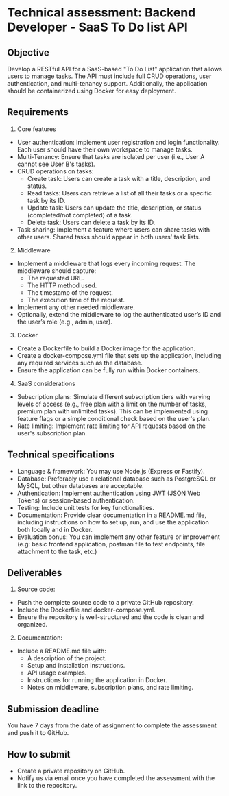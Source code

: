 # Technical assessment: Backend Developer - SaaS To Do list API
## Objective
Develop a RESTful API for a SaaS-based "To Do List" application that allows users to manage tasks. The API must include full CRUD operations, user authentication, and multi-tenancy support. Additionally, the application should be containerized using Docker for easy deployment.

## Requirements
1. Core features
- User authentication: Implement user registration and login functionality. Each user should have their own workspace to manage tasks.
- Multi-Tenancy: Ensure that tasks are isolated per user (i.e., User A cannot see User B's tasks).
- CRUD operations on tasks:
  - Create task: Users can create a task with a title, description, and status.
  - Read tasks: Users can retrieve a list of all their tasks or a specific task by its ID.
  - Update task: Users can update the title, description, or status (completed/not completed) of a task.
  - Delete task: Users can delete a task by its ID.
- Task sharing: Implement a feature where users can share tasks with other users. Shared tasks should appear in both users' task lists.
2. Middleware
- Implement a middleware that logs every incoming request. The middleware should capture:
  - The requested URL.
  - The HTTP method used.
  - The timestamp of the request.
  - The execution time of the request.
- Implement any other needed middleware.
- Optionally, extend the middleware to log the authenticated user’s ID and the user’s role (e.g., admin, user).
3. Docker
- Create a Dockerfile to build a Docker image for the application.
- Create a docker-compose.yml file that sets up the application, including any required services such as the database.
- Ensure the application can be fully run within Docker containers.
4. SaaS considerations
- Subscription plans: Simulate different subscription tiers with varying levels of access (e.g., free plan with a limit on the number of tasks, premium plan with unlimited tasks). This can be implemented using feature flags or a simple conditional check based on the user's plan.
- Rate limiting: Implement rate limiting for API requests based on the user's subscription plan.
 

## Technical specifications
- Language & framework: You may use Node.js (Express or Fastify).
- Database: Preferably use a relational database such as PostgreSQL or MySQL, but other databases are acceptable.
- Authentication: Implement authentication using JWT (JSON Web Tokens) or session-based authentication.
- Testing: Include unit tests for key functionalities.
- Documentation: Provide clear documentation in a README.md file, including instructions on how to set up, run, and use the application both locally and in Docker.
- Evaluation bonus: You can implement any other feature or improvement (e.g: basic frontend application, postman file to test endpoints, file attachment to the task, etc.)


## Deliverables
1. Source code: 
- Push the complete source code to a private GitHub repository.
- Include the Dockerfile and docker-compose.yml.
- Ensure the repository is well-structured and the code is clean and organized.
2. Documentation:
- Include a README.md file with:
  - A description of the project.
  - Setup and installation instructions.
  - API usage examples.
  - Instructions for running the application in Docker.
  - Notes on middleware, subscription plans, and rate limiting.


## Submission deadline
You have 7 days from the date of assignment to complete the assessment and push it to GitHub.

## How to submit
- Create a private repository on GitHub.
- Notify us via email once you have completed the assessment with the link to the repository.
